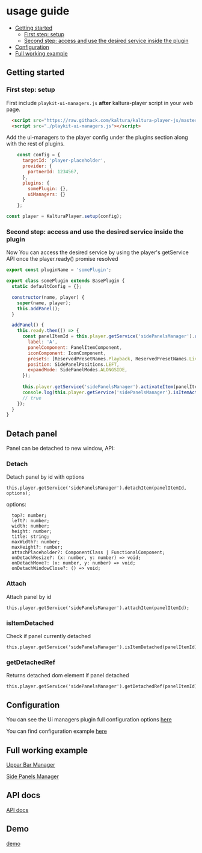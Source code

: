 # usage guide

- [Getting started](#getting-started)
    - [First step: setup](#first-step-setup)
    - [Second step: access and use the desired service inside the plugin](#second-step-access-and-use-the-desired-service-inside-the-plugin)
- [Configuration](#configuration)
- [Full working example](https://github.com/kaltura/playkit-js-ui-managers/tree/master/demo)

## Getting started

### First step: setup

First include `playkit-ui-managers.js` **after** kaltura-player script in your web page.

```html
  <script src="https://raw.githack.com/kaltura/kaltura-player-js/master/dist/kaltura-ovp-player.js"></script>
  <script src="./playkit-ui-managers.js"></script>
```

Add the ui-managers to the player config under the plugins section along with the rest of plugins.

```js
    const config = {
      targetId: 'player-placeholder',
      provider: {
        partnerId: 1234567,
      },
      plugins: {
        somePlugin: {},
        uiManagers: {}
      }
    };

const player = KalturaPlayer.setup(config);
```

### Second step: access and use the desired service inside the plugin

Now You can access the desired service by using the player's getService API once the player.ready() promise resolved


```js
export const pluginName = 'somePlugin';

export class somePlugin extends BasePlugin {
  static defaultConfig = {};

  constructor(name, player) {
    super(name, player);
    this.addPanel();
  }

  addPanel() {
    this.ready.then(() => {
      const panelItemId = this.player.getService('sidePanelsManager').add({
        label: 'A',
        panelComponent: PanelItemComponent,
        iconComponent: IconComponent,
        presets: [ReservedPresetNames.Playback, ReservedPresetNames.Live],
        position: SidePanelPositions.LEFT,
        expandMode: SidePanelModes.ALONGSIDE,
      });
      
      this.player.getService('sidePanelsManager').activateItem(panelItemId);
      console.log(this.player.getService('sidePanelsManager').isItemActive(panelItemAId));
      // true
    });
  }
}
```

## Detach panel

Panel can be detached to new window, API:
### Detach
Detach panel by id with options
```
this.player.getService('sidePanelsManager').detachItem(panelItemId, options);
```
options:
```
  top?: number;
  left?: number;
  width: number;
  height: number;
  title: string;
  maxWidth?: number;
  maxHeight?: number;
  attachPlaceholder?: ComponentClass | FunctionalComponent;
  onDetachResize?: (x: number, y: number) => void;
  onDetachMove?: (x: number, y: number) => void;
  onDetachWindowClose?: () => void;
```
### Attach
Attach panel by id
```
this.player.getService('sidePanelsManager').attachItem(panelItemId);
```
### isItemDetached
Check if panel currently detached
```
this.player.getService('sidePanelsManager').isItemDetached(panelItemId);
```
### getDetachedRef
Returns detached dom element if panel detached
```
this.player.getService('sidePanelsManager').getDetachedRef(panelItemId);
```

## Configuration

You can see the Ui managers plugin full configuration options [here](https://kaltura.github.io/playkit-js-ui-managers/docs/api/types/types_ui_managers_config.UiManagerConfig.html)

You can find configuration example [here](https://github.com/kaltura/playkit-js-ui-managers/tree/master/demo/uppar-bar-manager/index.html)


## Full working example

[Uppar Bar Manager](https://github.com/kaltura/playkit-js-ui-managers/tree/master/demo/uppar-bar-manager)

[Side Panels Manager](https://github.com/kaltura/playkit-js-ui-managers/tree/master/demo/side-panels-manager)

## API docs

[API docs](https://kaltura.github.io/playkit-js-ui-managers/docs/api/index.html)

## Demo

[demo](https://kaltura.github.io/playkit-js-ui-managers/demo/index.html)